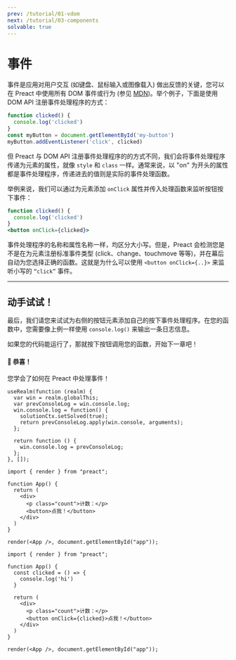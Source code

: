 ```yaml
---
prev: /tutorial/01-vdom
next: /tutorial/03-components
solvable: true
---
```


# 事件

事件是应用对用户交互 (如键盘、鼠标输入或图像载入) 做出反馈的关键，您可以在 Preact 中使用所有 DOM 事件或行为 (参见 [MDN])。举个例子，下面是使用 DOM API 注册事件处理程序的方式：

```js
function clicked() {
  console.log('clicked')
}
const myButton = document.getElementById('my-button')
myButton.addEventListener('click', clicked)
```

但 Preact 与 DOM API 注册事件处理程序的的方式不同，我们会将事件处理程序传递为元素的属性，就像 `style` 和 `class` 一样。通常来说，以 "on" 为开头的属性都是事件处理程序，传递进去的值则是实际的事件处理函数。

举例来说，我们可以通过为元素添加 `onClick` 属性并传入处理函数来监听按钮按下事件：

```jsx
function clicked() {
  console.log('clicked')
}
<button onClick={clicked}>
```

事件处理程序的名称和属性名称一样，均区分大小写。但是，Preact 会检测您是不是在为元素注册标准事件类型 (click、change、touchmove 等等)，并在幕后自动为您选择正确的函数。这就是为什么可以使用 `<button onClick={..}>` 来监听小写的 `“click”` 事件。

---

## 动手试试！

最后，我们请您来试试为右侧的按钮元素添加自己的按下事件处理程序。在您的函数中，您需要像上例一样使用 `console.log()` 来输出一条日志信息。

如果您的代码能运行了，那就按下按钮调用您的函数，开始下一章吧！

<solution>
  <h4>🎉 恭喜！</h4>
  <p>您学会了如何在 Preact 中处理事件！</p>
</solution>


```js:setup
useRealm(function (realm) {
  var win = realm.globalThis;
  var prevConsoleLog = win.console.log;
  win.console.log = function() {
    solutionCtx.setSolved(true);
    return prevConsoleLog.apply(win.console, arguments);
  };

  return function () {
    win.console.log = prevConsoleLog;
  };
}, []);
```


```jsx:repl-initial
import { render } from "preact";

function App() {
  return (
    <div>
      <p class="count">计数：</p>
      <button>点我！</button>
    </div>
  )
}

render(<App />, document.getElementById("app"));
```

```jsx:repl-final
import { render } from "preact";

function App() {
  const clicked = () => {
    console.log('hi')
  }

  return (
    <div>
      <p class="count">计数：</p>
      <button onClick={clicked}>点我！</button>
    </div>
  )
}

render(<App />, document.getElementById("app"));
```

[MDN]: https://developer.mozilla.org/zh-CN/docs/Learn/JavaScript/Building_blocks/Events
